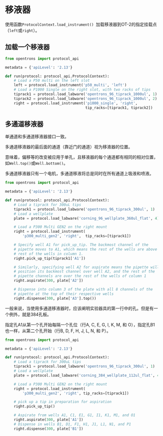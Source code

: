 # 移液器

使用函数`ProtocolContext.load_instrument() `加载移液器到OT-2的指定挂载点（`left`或`right`）。

## 加载一个移液器

```python
from opentrons import protocol_api

metadata = {'apiLevel': '2.13'}

def run(protocol: protocol_api.ProtocolContext):
    # Load a P50 multi on the left slot
    left = protocol.load_instrument('p50_multi', 'left')
    # Load a P1000 Single on the right slot, with two racks of tips
    tiprack1 = protocol.load_labware('opentrons_96_tiprack_1000ul', 1)
    tiprack2 = protocol.load_labware('opentrons_96_tiprack_1000ul', 2)
    right = protocol.load_instrument('p1000_single', 'right',
                                     tip_racks=[tiprack1, tiprack2])
```

## 多通道移液器

单通道和多通道移液器接口一致。

多通道移液器的最后面的通道（靠近门的通道）视为移液器的位置。

意味着，偏移等的改变被应用于单孔，且移液器的每个通道都有相同的相对位置，如`Well.top()`或`Well.bottom()`。

多通道移液器只有一个电机，多通道移液将总是同时在所有通道上吸液和喷液。

```python
from opentrons import protocol_api

metadata = {'apiLevel': '2.13'}

def run(protocol: protocol_api.ProtocolContext):
    # Load a tiprack for 300uL tips
    tiprack1 = protocol.load_labware('opentrons_96_tiprack_300ul', 1)
    # Load a wellplate
    plate = protocol.load_labware('corning_96_wellplate_360ul_flat', 4)

    # Load a P300 Multi GEN2 on the right mount
    right = protocol.load_instrument(
        'p300_multi_gen2', 'right',  tip_racks=[tiprack1])

    # Specify well A1 for pick_up_tip. The backmost channel of the
    # pipette moves to A1, which means the rest of the wells are above the
    # rest of the wells in column 1.
    right.pick_up_tip(tiprack1['A1'])

    # Similarly, specifying well A2 for aspirate means the pipette will
    # position its backmost channel over well A2, and the rest of the
    # pipette channels are over the rest of the wells of column 1
    right.aspirate(300, plate['A2'])

    # Dispense into column 3 of the plate with all 8 channels of the
    # pipette at the top of their respective wells
    right.dispense(300, plate['A3'].top())
```

一般来说，当使用多通道移液器时，应该阐明实验器具的第一行中的孔。但是有一个例外，就是384孔板。

指定孔A1从第一个孔开始每隔一个孔位（行A, C, E, G, I, K, M, 和 O），指定孔B1也一样，从第二个孔开始（行B, D, F, H, J, L, N, 和 P）。

```python
from opentrons import protocol_api

metadata = {'apiLevel': '2.13'}

def run(protocol: protocol_api.ProtocolContext):
    # Load a tiprack for 300uL tips
    tiprack1 = protocol.load_labware('opentrons_96_tiprack_300ul', 1)
    # Load a wellplate
    plate = protocol.load_labware('corning_384_wellplate_112ul_flat', 4)

    # Load a P300 Multi GEN2 on the right mount
    right = protocol.load_instrument(
        'p300_multi_gen2', 'right', tip_racks=[tiprack1])

    # pick up a tip in preparation for aspiration
    right.pick_up_tip()

    # Aspirate from wells A1, C1, E1, G1, I1, K1, M1, and O1
    right.aspirate(300, plate['A1'])
    # Dispense in wells B1, D1, F1, H1, J1, L1, N1, and P1
    right.dispense(300, plate['B1'])
```

